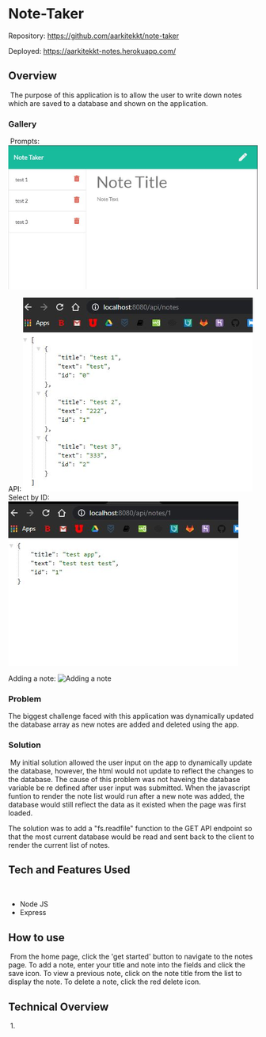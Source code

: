 # Note-Taker

Repository: https://github.com/aarkitekkt/note-taker

Deployed: https://aarkitekkt-notes.herokuapp.com/

## Overview
​
The purpose of this application is to allow the user to write down notes which are saved to a database and shown on the application. 
​
### Gallery
​
Prompts:
![Notes](assets/screengrabs/notes.JPG "Notes Page")

API:
![Home Page View](assets/screengrabs/api.JPG "API endpoint")
​
Select by ID:
![select by ID](assets/screengrabs/api-id1.JPG "Select individual note by id")

Adding a note:
![Adding a note](assets/screengrabs/appgif.gif "Process to add a note")
​
### Problem

The biggest challenge faced with this application was dynamically updated the database array as new notes are added and deleted using the app.  

### Solution
​
My initial solution allowed the user input on the app to dynamically update the database, however, the html would not update to reflect the changes to the database.  The cause of this problem was not haveing the database variable be re defined after user input was submitted.  When the javascript funtion to render the note list would run after a new note was added, the database would still reflect the data as it existed when the page was first loaded.  

The solution was to add a "fs.readfile" function to the GET API endpoint so that the most current database would be read and sent back to the client to render the current list of notes.

## Tech and Features Used
​
* Node JS
* Express
​
## How to use
​
From the home page, click the 'get started' button to navigate to the notes page.  To add a note, enter your title and note into the fields and click the save icon. To view a previous note, click on the note title from the list to display the note.  To delete a note, click the red delete icon.
​
## Technical Overview
​
1. 
